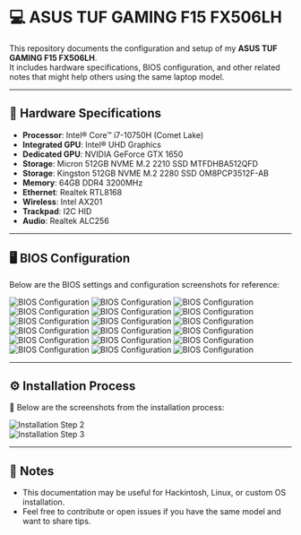 # 💻 ASUS TUF GAMING F15 FX506LH

This repository documents the configuration and setup of my **ASUS TUF GAMING F15 FX506LH**.  
It includes hardware specifications, BIOS configuration, and other related notes that might help others using the same laptop model.

---

## 🔧 Hardware Specifications

- **Processor**: Intel® Core™ i7-10750H (Comet Lake)  
- **Integrated GPU**: Intel® UHD Graphics  
- **Dedicated GPU**: NVIDIA GeForce GTX 1650  
- **Storage**: Micron 512GB NVME M.2 2210 SSD MTFDHBA512QFD
- **Storage**: Kingston 512GB NVME M.2 2280 SSD OM8PCP3512F-AB
- **Memory**: 64GB DDR4 3200MHz  
- **Ethernet**: Realtek RTL8168  
- **Wireless**: Intel AX201  
- **Trackpad**: I2C HID  
- **Audio**: Realtek ALC256  

---

## 🖥️ BIOS Configuration

Below are the BIOS settings and configuration screenshots for reference:  

![BIOS Configuration](./BIOS_Configuration/BIOS_Configuration.jpg)
![BIOS Configuration](./BIOS_Configuration/BIOS_Configuration_1.jpg)
![BIOS Configuration](./BIOS_Configuration/BIOS_Configuration_2.jpg)
![BIOS Configuration](./BIOS_Configuration/BIOS_Configuration_3.jpg)
![BIOS Configuration](./BIOS_Configuration/BIOS_Configuration_4.jpg)
![BIOS Configuration](./BIOS_Configuration/BIOS_Configuration_5.jpg)
![BIOS Configuration](./BIOS_Configuration/BIOS_Configuration_6.jpg)
![BIOS Configuration](./BIOS_Configuration/BIOS_Configuration_7.jpg)
![BIOS Configuration](./BIOS_Configuration/BIOS_Configuration_8.jpg)
![BIOS Configuration](./BIOS_Configuration/BIOS_Configuration_9.jpg)
![BIOS Configuration](./BIOS_Configuration/BIOS_Configuration_10.jpg)
![BIOS Configuration](./BIOS_Configuration/BIOS_Configuration_11.jpg)
![BIOS Configuration](./BIOS_Configuration/BIOS_Configuration_12.jpg)
![BIOS Configuration](./BIOS_Configuration/BIOS_Configuration_13.jpg)
![BIOS Configuration](./BIOS_Configuration/BIOS_Configuration_14.jpg)
![BIOS Configuration](./BIOS_Configuration/BIOS_Configuration_15.jpg)
![BIOS Configuration](./BIOS_Configuration/BIOS_Configuration_16.jpg)
![BIOS Configuration](./BIOS_Configuration/BIOS_Configuration_17.jpg)

---
## ⚙️ Installation Process

📸 Below are the screenshots from the installation process:  

![Installation Step 2](./Install/Process_1.jpg)  
![Installation Step 3](./Install/Process_2.jpg)  

---

## 📌 Notes

- This documentation may be useful for Hackintosh, Linux, or custom OS installation.  
- Feel free to contribute or open issues if you have the same model and want to share tips.  
